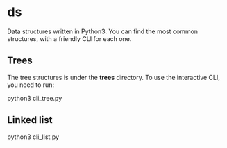 # ds
Data structures written in Python3. You can find the most common 
structures, with a friendly CLI for each one.

## Trees

The tree structures is under the **trees** directory. To use the interactive
CLI, you need to run:

python3 cli_tree.py

## Linked list

python3 cli_list.py

